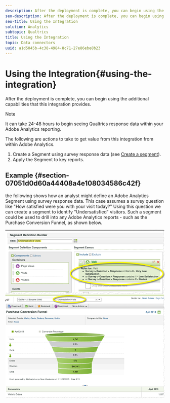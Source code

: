 ```yaml
---
description: After the deployment is complete, you can begin using the additional capabilities that this integration provides.
seo-description: After the deployment is complete, you can begin using the additional capabilities that this integration provides.
seo-title: Using the Integration
solution: Analytics
subtopic: Qualtrics
title: Using the Integration
topic: Data connectors
uuid: a1d5045b-4c38-4984-8c71-27e86ebe8b23
---
```


# Using the Integration{#using-the-integration}

After the deployment is complete, you can begin using the additional capabilities that this integration provides.

>[!NOTE]
>
>It can take 24-48 hours to begin seeing Qualtrics response data within your Adobe Analytics reporting.

The following are actions to take to get value from this integration from within Adobe Analytics.

1. Create a Segment using survey response data (see [Create a segment](https://docs.adobe.com/content/help/en/analytics/components/segmentation/seg-home.html)). 
1. Apply the Segment to key reports.

## Example {#section-07051d0d60a44408a4e108034586c42f}

the following shows how an analyst might define an Adobe Analytics Segment using survey response data. This case assumes a survey question like "How satisfied were you with your visit today?" Using this question we can create a segment to identify "Undersatisfied" visitors. Such a segment could be used to drill into any Adobe Analytics reports - such as the Purchase Conversion Funnel, as shown below. 

![](assets/using-1.png) ![](assets/using-2.png)

